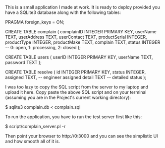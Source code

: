 This is a small application I made at work. It is ready to deploy provided you have a SQLite3 database along with the following tables:

PRAGMA foreign_keys = ON;

CREATE TABLE complain (
	complainID INTEGER PRIMARY KEY,
	userName TEXT,
	userAddress TEXT,
	userContact TEXT,
	productSerial INTEGER,
	productType INTEGER,
	productMake TEXT,
	complain TEXT,
	status INTEGER -- 0: open, 1: processing, 2: closed
);

CREATE TABLE users (
	userID INTEGER PRIMARY KEY,
	userName TEXT,
	password TEXT
);

CREATE TABLE resolve (
	id INTEGER PRIMARY KEY,
	status INTEGER,
	assigned TEXT, -- engineer assigned
	detail TEXT -- detailed status
);

I was too lazy to copy the SQL script from the server to my laptop and upload it here. Copy paste the above SQL script and on your terminal (assuming you are in the Project's current working directory):

$ sqlite3 complain.db < complain.sql

To run the application, you have to run the test server first like this:

$ script/complain_server.pl -r

Then point your browser to http://0:3000 and you can see the simplistic UI and how smooth all of it is.
